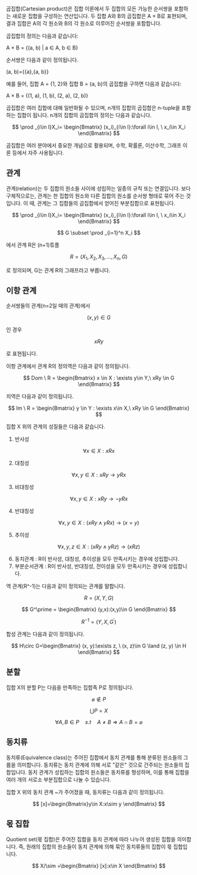 곱집합(Cartesian product)은 집합 이론에서 두 집합의 모든 가능한 순서쌍을 포함하는 새로운 집합을 구성하는 연산입니다. 두 집합 A와 B의 곱집합은 A × B로 표현되며, 결과 집합은 A의 각 원소와 B의 각 원소로 이루어진 순서쌍을 포함합니다.

곱집합의 정의는 다음과 같습니다:

A × B = {(a, b) | a ∈ A, b ∈ B}

순서쌍은 다음과 같이 정의됩니다.

(a, b)={{a},{a, b}}

예를 들어, 집합 A = {1, 2}와 집합 B = {a, b}의 곱집합을 구하면 다음과 같습니다:

A × B = {(1, a), (1, b), (2, a), (2, b)}

곱집합은 여러 집합에 대해 일반화될 수 있으며, n개의 집합의 곱집합은 n-tuple을 포함하는 집합이 됩니다.
n개의 집합의 곱집합의 정의는 다음과 같습니다.

$$
\prod _{i\in I}X_i= \begin{Bmatrix}
(x_i)_{i\in I}:\forall i\in I, \ x_i\in X_i \end{Bmatrix}
$$

곱집합은 여러 분야에서 중요한 개념으로 활용되며, 수학, 확률론, 이산수학, 그래프 이론 등에서 자주 사용됩니다.
<h2>관계</h2>
관계(relation)는 두 집합의 원소들 사이에 성립하는 일종의 규칙 또는 연결입니다. 보다 구체적으로는, 관계는 한 집합의 원소와 다른 집합의 원소를 순서쌍 형태로 묶어 주는 것입니다. 이 때, 관계는 그 집합들의 곱집합에서 얻어진 부분집합으로 표현됩니다.

$$
\prod _{i\in I}X_i= \begin{Bmatrix}
(x_i)_{i\in I}:\forall i\in I, \ x_i\in X_i \end{Bmatrix}
$$

$$
G \subset \prod _{i=1}^n X_i
$$

에서 관계 R은 (n+1)튜플

$$
R=(X_1,X_2,X_3,...,X_n,G)
$$

로 정의되며, G는 관계 R의 그래프라고 부릅니다.

<h2>이항 관계</h2>

순서쌍들의 관계(n=2일 때의 관계)에서

$$
(x,y)\in G
$$

인 경우

$$
xRy
$$

로 표현됩니다.

이항 관계에서 관계 R의 정의역은 다음과 같이 정의됩니다.

$$
Dom \ R = \begin{Bmatrix} x \in X : \exists y\in Y,\ xRy \in G \end{Bmatrix}
$$

치역은 다음과 같이 정의됩니다.

$$
Im \ R = \begin{Bmatrix} y \in Y : \exists x\in X,\ xRy \in G \end{Bmatrix}
$$

집합 X 위의 관계의 성질들은 다음과 같습니다.

1. 반사성

$$
\forall x \in X : xRx
$$

2. 대칭성

$$
\forall x, y\in X: xRy \rightarrow yRx
$$

3. 비대칭성

$$
\forall x, y \in X:xRy \rightarrow \neg yRx
$$

4. 반대칭성

$$
\forall x, y\in X:(xRy\land yRx)\rightarrow (x=y)
$$

5. 추이성

$$
\forall x, y, z\in X:(xRy\land yRz)\rightarrow (xRz)
$$

6. 동치관계 : R이 반사성, 대칭성, 추이성을 모두 만족시키는 경우에 성립합니다.
7. 부분순서관계 : R이 반사성, 반대칭성, 전이성을 모두 만족시키는 경우에 성립합니다.

역 관계(R^-1)는 다음과 같이 정의되는 관계를 말합니다.

$$
R=(X, Y, G)
$$

$$
G^\prime = \begin{Bmatrix} (y,x):(x,y)\in G \end{Bmatrix}
$$

$$
R^{-1}=(Y, X, G^\prime)
$$

합성 관계는 다음과 같이 정의됩니다.

$$
H\circ G=\begin{Bmatrix} (x, y):\exists z, \ (x, z)\in G \land (z, y) \in H \end{Bmatrix}
$$

<h2>분할</h2>
집합 X의 분할 P는 다음을 만족하는 집합족 P로 정의됩니다.

$$
\varnothing \notin P
$$

$$
\bigcup P=X
$$

$$
\forall A, B\in P \quad s.t \quad A\neq B \Rightarrow A\cap B=\varnothing
$$

<h2>동치류</h2>
동치류(Equivalence class)는 주어진 집합에서 동치 관계를 통해 분류된 원소들의 그룹을 의미합니다. 동치류는 동치 관계에 의해 서로 "같은" 것으로 간주되는 원소들의 집합입니다. 동치 관계가 성립하는 집합의 원소들은 동치류를 형성하며, 이를 통해 집합을 여러 개의 서로소 부분집합으로 나눌 수 있습니다.

집합 X 위의 동치 관계 ~가 주어졌을 때,
동치류는 다음과 같이 정의됩니다.

$$
[x]=\begin{Bmatrix}y\in X:x\sim y \end{Bmatrix}
$$

<h2>몫 집합</h2>
Quotient set(몫 집합)은 주어진 집합을 동치 관계에 따라 나누어 생성된 집합을 의미합니다. 즉, 원래의 집합의 원소들이 동치 관계에 의해 묶인 동치류들의 집합이 몫 집합입니다.

$$
X/\sim =\begin{Bmatrix} [x]:x\in X \end{Bmatrix}
$$
